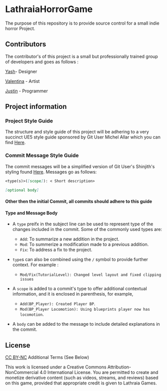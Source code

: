 # LathraiaHorrorGame

The purpose of this repository is to provide source control for a small indie horror Project.

## Contributors
The contributor's of this project is a small but professionally trained group of developers and goes as follows :

[Yash](https://github.com/ButtermyStutter)- Designer

[Valentina](https://www.artstation.com/valsequeira) - Artist

[Justin](https://github.com/JGreenBusiness) - Programmer

## Project information

### Project Style Guide
The structure and style guide of this project will be adhering to a very succinct UE5 style guide sponsored by Git User Michel Allar which you can find [Here](https://github.com/Allar/ue5-style-guide/tree/v2?tab=readme-ov-file#2.3).

### Commit Message Style Guide
The commit messages will be a simplified version of Git User's Shinjith's styling found [Here](https://gist.github.com/shinjith-dev/1c95763fe3aa0df8e2af233ae4f36686).
Messages go as follows:

```md
<type(s)>([scope]): < Short description>

[optional body]
```
#### Other then the initial Commit, all commits should adhere to this guide
#### Type and Message Body


- A `type` preifx in the subject line can be used to represent type of the changes included in the commit. Some of the commonly used types are:
  
  - `Add`: To summarize a new addition in the project.
  - `Mod`:  To summerize a modification made to a previous addition.
  - `Fix`: To address a fix to the project.

- `type`s can also be combined using the `/` symbol to provide further context. For example :
  - `Mod/Fix(TutorialLevel): Changed level layout and fixed clipping issues`
- A `scope` is added to a commit's type to offer additional contextual information, and it is enclosed in parenthesis, for example,

  - `Add(BP_Player): Created Player BP`.
  - `Mod(BP_Player Locomotion): Using blueprints player now has locomotion`.

 -  A `body` can be added to the message to include detailed explanations in the commit.


## License

[CC BY-NC](https://www.creativecommons.org/licenses/by-nc/4.0/deed.en)
Additional Terms (See Below)

This work is licensed under a Creative Commons Attribution-NonCommercial 4.0 International License. You are permitted to create and monetize derivative content (such as videos, streams, and reviews) based on this game, provided that appropriate credit is given to Lathraia Games.
